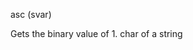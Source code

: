 <span style='color:var(--vscode-symbolIcon-methodForeground);'>asc</span> (<span style='color:var(--vscode-symbolIcon-variableForeground);'>svar</span>) 

Gets the binary value of 1. char of a string
